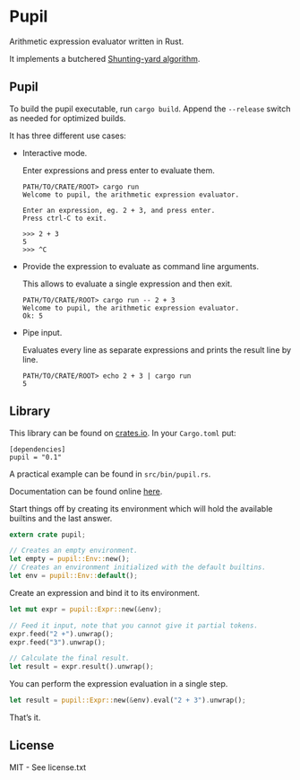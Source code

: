 Pupil
=====

Arithmetic expression evaluator written in Rust.

It implements a butchered [Shunting-yard algorithm](https://en.wikipedia.org/wiki/Shunting-yard_algorithm).

Pupil
-----

To build the pupil executable, run `cargo build`. Append the `--release` switch as needed for optimized builds.

It has three different use cases:

* Interactive mode.

  Enter expressions and press enter to evaluate them.

  ```text
  PATH/TO/CRATE/ROOT> cargo run
  Welcome to pupil, the arithmetic expression evaluator.

  Enter an expression, eg. 2 + 3, and press enter.
  Press ctrl-C to exit.

  >>> 2 + 3
  5
  >>> ^C
  ```

* Provide the expression to evaluate as command line arguments.

  This allows to evaluate a single expression and then exit.

  ```text
  PATH/TO/CRATE/ROOT> cargo run -- 2 + 3
  Welcome to pupil, the arithmetic expression evaluator.
  Ok: 5
  ```

* Pipe input.

  Evaluates every line as separate expressions and prints the result line by line.

  ```text
  PATH/TO/CRATE/ROOT> echo 2 + 3 | cargo run
  5
  ```

Library
-------

This library can be found on [crates.io](https://crates.io/crates/pupil). In your `Cargo.toml` put:

```
[dependencies]
pupil = "0.1"
```

A practical example can be found in `src/bin/pupil.rs`.

Documentation can be found online [here](https://casualx.github.io/pupil-rs/0.1.3/pupil).

Start things off by creating its environment which will hold the available builtins and the last answer.

```rust
extern crate pupil;

// Creates an empty environment.
let empty = pupil::Env::new();
// Creates an environment initialized with the default builtins.
let env = pupil::Env::default();
```

Create an expression and bind it to its environment.

```rust
let mut expr = pupil::Expr::new(&env);

// Feed it input, note that you cannot give it partial tokens.
expr.feed("2 +").unwrap();
expr.feed("3").unwrap();

// Calculate the final result.
let result = expr.result().unwrap();
```

You can perform the expression evaluation in a single step.

```rust
let result = pupil::Expr::new(&env).eval("2 + 3").unwrap();
```

That’s it.

License
-------

MIT - See license.txt
